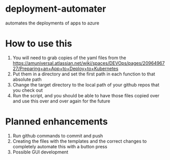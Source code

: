 # deployment-automater
automates the deployments of apps to azure


# How to use this
1. You will need to grab copies of the yaml files from the https://amuniversal.atlassian.net/wiki/spaces/DEVOps/pages/2096496727/Preparing+an+App+to+Deploy+to+Kubernetes
2. Put them in a directory and set the first path in each function to that absolute path
3. Change the target directory to the local path of your github repos that you check out
4. Run the script, and you should be able to have those files copied over and use this over and over again for the future

# Planned enhancements
1. Run github commands to commit and push
2. Creating the files with the templates and the correct changes to completely automate this with a button press
3. Possible GUI development
